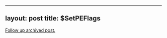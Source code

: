 
---
layout: post
title: $SetPEFlags
---
[Follow up archived post.](/alex.ciobanu.org/indexa1ca.html)